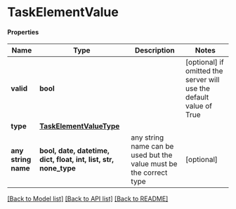# TaskElementValue

#### Properties
Name | Type | Description | Notes
------------ | ------------- | ------------- | -------------
**valid** | **bool** |  | [optional]  if omitted the server will use the default value of True
**type** | [**TaskElementValueType**](TaskElementValueType.md) |  | 
**any string name** | **bool, date, datetime, dict, float, int, list, str, none_type** | any string name can be used but the value must be the correct type | [optional]

[[Back to Model list]](../README.md#documentation-for-models) [[Back to API list]](../README.md#documentation-for-api-endpoints) [[Back to README]](../README.md)


